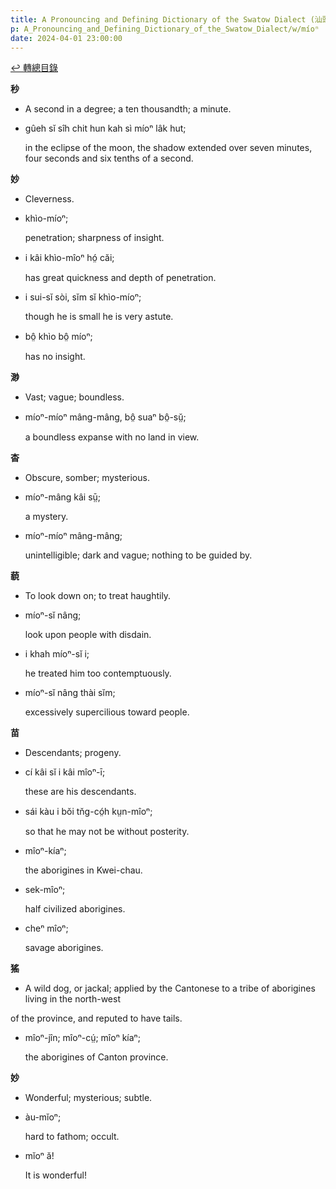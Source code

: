 ```yaml
---
title: A Pronouncing and Defining Dictionary of the Swatow Dialect (汕頭方言音義字典) / míoⁿ
p: A_Pronouncing_and_Defining_Dictionary_of_the_Swatow_Dialect/w/míoⁿ
date: 2024-04-01 23:00:00
---
```


[↩️ 轉總目錄](/A_Pronouncing_and_Defining_Dictionary_of_the_Swatow_Dialect)


**秒**
- A second in a degree; a ten thousandth; a minute.

- gûeh sĭ sîh chit hun kah sì míoⁿ lâk hut;

  in the eclipse of the moon, the shadow extended over seven minutes, four seconds and six tenths of a second.

**妙**
- Cleverness.

- khìo-míoⁿ;

  penetration; sharpness of insight.

- i kâi khìo-mîoⁿ hó̤ căi;

  has great quickness and depth of penetration.

- i sui-sĭ sòi, sĭm sĭ khìo-míoⁿ;

  though he is small he is very astute.

- bô̤ khìo bô̤ míoⁿ;

  has no insight.

**渺**
- Vast; vague; boundless.

- míoⁿ-míoⁿ mâng-mâng, bô̤ suaⁿ bô̤-sṳ̆;

  a boundless expanse with no land in view.

**杳**
- Obscure, somber; mysterious.

- míoⁿ-mâng kâi sṳ̄;

  a mystery.

- míoⁿ-míoⁿ mâng-mâng;

  unintelligible; dark and vague; nothing to be guided by.

**藐**
- To look down on; to treat haughtily.

- míoⁿ-sĭ nâng;

  look upon people with disdain.

- i khah míoⁿ-sĭ i;

  he treated him too contemptuously.

- míoⁿ-sĭ nâng thài sĭm;

  excessively supercilious toward people.

**苗**
- Descendants; progeny.

- cí kâi sĭ i kâi mîoⁿ-ī;

  these are his descendants.

- sái kàu i bŏi tn̆g-có̤h kṳn-mîoⁿ;

  so that he may not be without posterity.

- mîoⁿ-kíaⁿ;

  the aborigines in Kwei-chau.

- sek-mîoⁿ;

  half civilized aborigines.

- cheⁿ mîoⁿ;

  savage aborigines.

**猺**
- A wild dog, or jackal; applied by the Cantonese to a tribe of aborigines living in the north-west

of the province, and reputed to have tails.

- mîoⁿ-jîn; mîoⁿ-cṳ́; mîoⁿ kíaⁿ;

  the aborigines of Canton province.

**妙**
- Wonderful; mysterious; subtle.

- àu-mĭoⁿ;

  hard to fathom; occult.

- mĭoⁿ ă!

  It is wonderful!